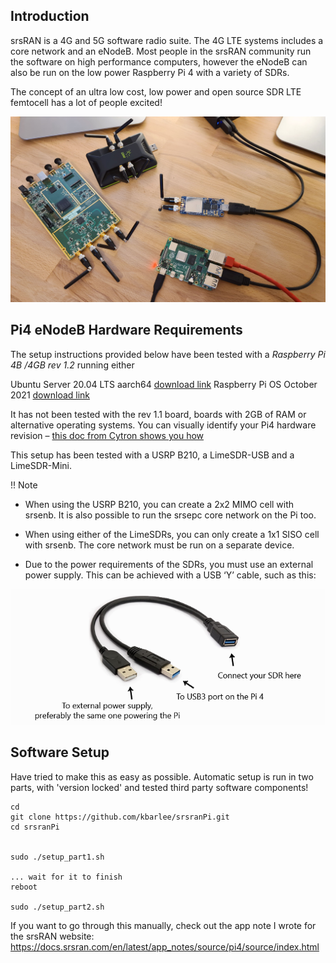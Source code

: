 
## Introduction

srsRAN is a 4G and 5G software radio suite. The 4G LTE systems includes a core network and an eNodeB. Most people in the srsRAN community run the software on high performance computers, however the eNodeB can also be run on the low power Raspberry Pi 4 with a variety of SDRs.

The concept of an ultra low cost, low power and open source SDR LTE femtocell has a lot of people excited!

![image](img/sdrs.jpg)


## Pi4 eNodeB Hardware Requirements

The setup instructions provided below have been tested with a *Raspberry Pi 4B /4GB rev 1.2* running either

Ubuntu Server 20.04 LTS aarch64 [download link](https://ubuntu.com/download/raspberry-pi)
Raspberry Pi OS October 2021 [download link](https://www.raspberrypi.com/software/operating-systems/)

It has not been tested with the rev 1.1 board, boards with 2GB of RAM or alternative operating systems. You can visually identify your Pi4 hardware revision – [this doc from Cytron shows you how](https://tutorial.cytron.io/2020/02/22/how-to-check-if-your-raspberry-pi-4-model-b-is-rev1-2)

This setup has been tested with a USRP B210, a LimeSDR-USB and a LimeSDR-Mini.

!! Note

* When using the USRP B210, you can create a 2x2 MIMO cell with srsenb. It is also possible to run the srsepc core network on the Pi too.

* When using either of the LimeSDRs, you can only create a 1x1 SISO cell with srsenb. The core network must be run on a separate device.

* Due to the power requirements of the SDRs, you must use an external power supply. This can be achieved with a USB ‘Y’ cable, such as this:

![image](img/usb.png)



## Software Setup

Have tried to make this as easy as possible. Automatic setup is run in two parts, with 'version locked' and tested third party software components!
```
cd
git clone https://github.com/kbarlee/srsranPi.git
cd srsranPi


sudo ./setup_part1.sh

... wait for it to finish
reboot

sudo ./setup_part2.sh
```

If you want to go through this manually, check out the app note I wrote for the srsRAN website:
https://docs.srsran.com/en/latest/app_notes/source/pi4/source/index.html